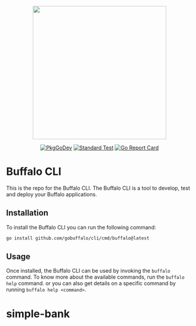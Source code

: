 <p align="center"><img src="https://raw.githubusercontent.com/gobuffalo/buffalo/main/logo.svg" width="360"></p>

<p align="center">
<a href="https://pkg.go.dev/github.com/gobuffalo/cli"><img src="https://pkg.go.dev/badge/github.com/gobuffalo/cli" alt="PkgGoDev"></a>
<a href="https://github.com/gobuffalo/cli/actions/workflows/standard-go-test.yml"><img src="https://github.com/gobuffalo/cli/actions/workflows/standard-go-test.yml/badge.svg" alt="Standard Test" /></a>
<a href="https://goreportcard.com/report/github.com/gobuffalo/cli"><img src="https://goreportcard.com/badge/github.com/gobuffalo/cli" alt="Go Report Card" /></a>
</p>

# Buffalo CLI

This is the repo for the Buffalo CLI. The Buffalo CLI is a tool to develop, test and deploy your Buffalo applications.

## Installation

To install the Buffalo CLI you can run the following command:

```bash
go install github.com/gobuffalo/cli/cmd/buffalo@latest
```

<!-- Installing the Buffalo CLI requires Go 1.16 or newer as it depends heavily on the embed package. Once you have ensured you installed Go 1.16 or newer,  -->

## Usage

Once installed, the Buffalo CLI can be used by invoking the `buffalo` command. To know more about the available commands, run the `buffalo help` command. or you can also get details on a specific command by running `buffalo help <command>`.
# simple-bank
